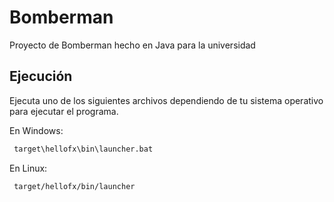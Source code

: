 # Bomberman

Proyecto de Bomberman hecho en Java para la universidad

## Ejecución

Ejecuta uno de los siguientes archivos dependiendo de tu sistema operativo para ejecutar el programa.

En Windows:

```bash
 target\hellofx\bin\launcher.bat
```

En Linux:

```bash
 target/hellofx/bin/launcher
```
